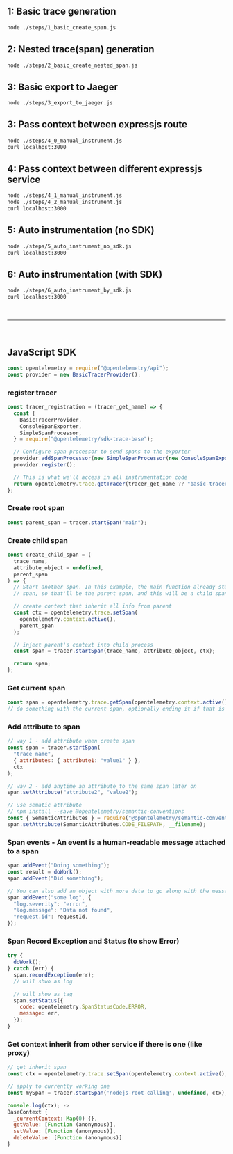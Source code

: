 ## 1: Basic trace generation

```sh
node ./steps/1_basic_create_span.js
```

## 2: Nested trace(span) generation

```sh
node ./steps/2_basic_create_nested_span.js
```

## 3: Basic export to Jaeger

```sh
node ./steps/3_export_to_jaeger.js
```

## 3: Pass context between expressjs route

```sh
node ./steps/4_0_manual_instrument.js
curl localhost:3000
```

## 4: Pass context between different expressjs service

```sh
node ./steps/4_1_manual_instrument.js
node ./steps/4_2_manual_instrument.js
curl localhost:3000
```

## 5: Auto instrumentation (no SDK)

```sh
node ./steps/5_auto_instrument_no_sdk.js
curl localhost:3000
```

## 6: Auto instrumentation (with SDK)

```sh
node ./steps/6_auto_instrument_by_sdk.js
curl localhost:3000
```

<br/>

---

<br/>

## JavaScript SDK

```javascript
const opentelemetry = require("@opentelemetry/api");
const provider = new BasicTracerProvider();
```

### register tracer

```javascript
const tracer_registration = (tracer_get_name) => {
  const {
    BasicTracerProvider,
    ConsoleSpanExporter,
    SimpleSpanProcessor,
  } = require("@opentelemetry/sdk-trace-base");

  // Configure span processor to send spans to the exporter
  provider.addSpanProcessor(new SimpleSpanProcessor(new ConsoleSpanExporter()));
  provider.register();

  // This is what we'll access in all instrumentation code
  return opentelemetry.trace.getTracer(tracer_get_name ?? "basic-tracer");
};
```

### Create root span

```javascript
const parent_span = tracer.startSpan("main");
```

### Create child span

```javascript
const create_child_span = (
  trace_name,
  attribute_object = undefined,
  parent_span
) => {
  // Start another span. In this example, the main function already started a
  // span, so that'll be the parent span, and this will be a child span.

  // create context that inherit all info from parent
  const ctx = opentelemetry.trace.setSpan(
    opentelemetry.context.active(),
    parent_span
  );

  // inject parent's context into child process
  const span = tracer.startSpan(trace_name, attribute_object, ctx);

  return span;
};
```

### Get current span

```javascript
const span = opentelemetry.trace.getSpan(opentelemetry.context.active());
// do something with the current span, optionally ending it if that is appropriate for your use case.
```

### Add attribute to span

```javascript
// way 1 - add attribute when create span
const span = tracer.startSpan(
  "trace_name",
  { attributes: { attribute1: "value1" } },
  ctx
);

// way 2 - add anytime an attribute to the same span later on
span.setAttribute("attribute2", "value2");

// use sematic attribute
// npm install --save @opentelemetry/semantic-conventions
const { SemanticAttributes } = require("@opentelemetry/semantic-conventions");
span.setAttribute(SemanticAttributes.CODE_FILEPATH, __filename);
```

### Span events - An event is a human-readable message attached to a span

```javascript
span.addEvent("Doing something");
const result = doWork();
span.addEvent("Did something");

// You can also add an object with more data to go along with the message:
span.addEvent("some log", {
  "log.severity": "error",
  "log.message": "Data not found",
  "request.id": requestId,
});
```

### Span Record Exception and Status (to show Error)

```javascript
try {
  doWork();
} catch (err) {
  span.recordException(err);
  // will shwo as log

  // will show as tag
  span.setStatus({
    code: opentelemetry.SpanStatusCode.ERROR,
    message: err,
  });
}
```

### Get context inherit from other service if there is one (like proxy)

```javascript
// get inherit span
const ctx = opentelemetry.trace.setSpan(opentelemetry.context.active(), undefined);

// apply to currently working one
const mySpan = tracer.startSpan('nodejs-root-calling', undefined, ctx);

console.log(ctx); ->
BaseContext {
  _currentContext: Map(0) {},
  getValue: [Function (anonymous)],
  setValue: [Function (anonymous)],
  deleteValue: [Function (anonymous)]
}
```
